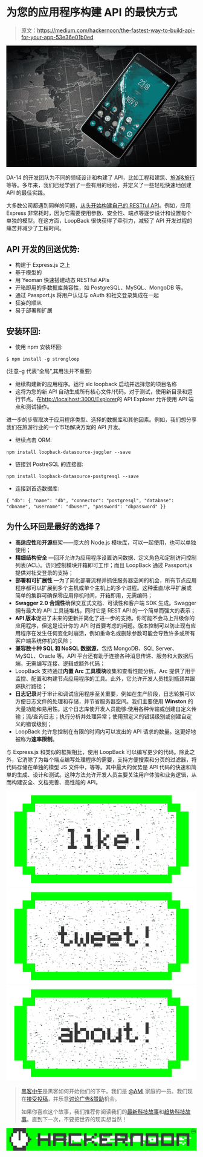 # 为您的应用程序构建 API 的最快方式

> 原文：<https://medium.com/hackernoon/the-fastest-way-to-build-api-for-your-app-53e36e01b0ed>

![](img/43471e19fde2404d56c5dab9153ce68e.png)

DA-14 的开发团队为不同的领域设计和构建了 API，比如工程和建筑、[旅游&旅行](https://goo.gl/rrN9yp)等等。多年来，我们已经学到了一些有用的经验，并定义了一些轻松快速地创建 API 的最佳实践。

大多数公司都遇到同样的问题，[从头开始构建自己的 RESTful API](https://da-14.com/services/api-development)。例如，应用 Express 非常耗时，因为它需要使用参数、安全性、端点等逐步设计和设置每个单独的模型。在这方面，LoopBack 很快获得了牵引力，减轻了 API 开发过程的痛苦并减少了工程时间。

## API 开发的回送优势:

*   构建于 Express.js 之上
*   基于模型的
*   用 Yeoman 快速搭建动态 RESTful APIs
*   开箱即用的多数据库兼容性，如 PostgreSQL、MySQL、MongoDB 等。
*   通过 Passport.js 将用户认证与 oAuth 和社交登录集成在一起
*   狂妄的顺从
*   易于部署和扩展

## 安装环回:

*   使用 npm 安装环回:

```
$ npm install -g strongloop
```

(注意–g 代表“全局”,其用法并不重要)

*   继续构建新的应用程序。运行 slc loopback 启动并选择您的项目名称
*   这将为您的新 API 自动生成所有核心文件/代码。对于测试，使用新目录和运行节点。在[http://localhost:3000/Explorer](http://localhost:3000/explorer)的 API Explorer 允许使用 API 端点和测试操作。

进一步的步骤取决于应用程序类型、选择的数据库和其他因素。例如，我们想分享我们在旅游行业的一个市场解决方案的 API 开发。

*   继续点击 ORM:

```
npm install loopback-datasource-juggler --save
```

*   链接到 PostreSQL 的连接器:

```
npm install loopback-datasource-postgresql --save
```

*   连接到首选数据库:

```
{ "db": { "name": "db", "connector": "postgresql", "database": "dbname", "username": "dbuser", "password": "dbpassword" }}
```

## 为什么环回是最好的选择？

*   **高适应性**和**开源**框架——庞大的 Node.js 模块库，可以一起使用，也可以单独使用；
*   **精细结构安全** —回环允许为应用程序设置访问数据、定义角色和定制访问控制列表(ACL)。访问控制模块开箱即可工作；而且 LoopBack 通过 Passport.js 提供对社交登录的支持；
*   **部署和可扩展性** —为了简化部署流程并抓住服务器空间的机会，所有节点应用程序都可以扩展到多个主机或单个主机上的多个进程。这种垂直/水平扩展或简单的集群可确保零应用停机时间，开箱即用，无需编码；
*   **Swagger 2.0 合规性**确保交互式文档、可读性和客户端 SDK 生成。Swagger 拥有最大的 API 工具链堆栈，同时它是 REST API 的一个简单而强大的表示；
*   **API 版本**促进了未来的更新并简化了进一步的支持。你可能不会马上升级你的应用程序，但这是设计你的 API 时首要考虑的问题。版本控制可以防止现有应用程序在发生任何变化时崩溃，例如重命名或删除参数可能会导致许多或所有客户端系统停机的风险；
*   **兼容数十种 SQL 和 NoSQL 数据源**，包括 MongoDB、SQL Server、MySQL、Oracle 等。API 平台还有助于连接各种消息传递、服务和大数据后端，无需编写连接、逻辑或额外代码；
*   LoopBack 支持通过**内置 Arc 工具模块**收集和查看性能分析。Arc 提供了用于监控、配置和构建节点应用程序的工具。此外，它允许开发人员找到瓶颈并跟踪执行路径；
*   **日志记录**对于审计和调试应用程序至关重要，例如在生产阶段，日志轮换可以方便日志文件的处理和存储，并节省服务器空间。我们主要使用 **Winston** 的大量功能和易用性。这个日志库使开发人员能够:使用各种传输或创建自定义传输；流/查询日志；执行分析并处理异常；使用预定义的错误级别或创建自定义的错误级别；
*   LoopBack 允许您控制在有限的时间内可以发出的 API 请求的数量。这更好地被称为**速率限制**。

与 Express.js 和类似的框架相比，使用 LoopBack 可以编写更少的代码。除此之外，它消除了为每个端点编写处理程序的需要，支持方便搜索和分页的过滤器，将代码存储在单独的模型 JS 文件中，等等。其中最大的优势是 API 代码的快速和简单的生成、设计和测试。这种方法允许开发人员主要关注用户体验和业务逻辑，从而构建安全、文档完善、高性能的 API。

[![](img/50ef4044ecd4e250b5d50f368b775d38.png)](http://bit.ly/HackernoonFB)[![](img/979d9a46439d5aebbdcdca574e21dc81.png)](https://goo.gl/k7XYbx)[![](img/2930ba6bd2c12218fdbbf7e02c8746ff.png)](https://goo.gl/4ofytp)

> [黑客中午](http://bit.ly/Hackernoon)是黑客如何开始他们的下午。我们是 [@AMI](http://bit.ly/atAMIatAMI) 家庭的一员。我们现在[接受投稿](http://bit.ly/hackernoonsubmission)，并乐意[讨论广告&赞助](mailto:partners@amipublications.com)机会。
> 
> 如果你喜欢这个故事，我们推荐你阅读我们的[最新科技故事](http://bit.ly/hackernoonlatestt)和[趋势科技故事](https://hackernoon.com/trending)。直到下一次，不要把世界的现实想当然！

![](img/be0ca55ba73a573dce11effb2ee80d56.png)
